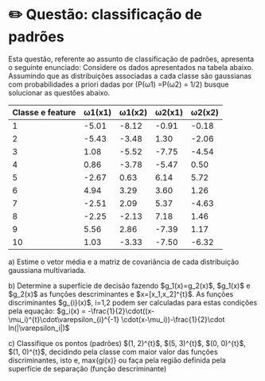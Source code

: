 # :pencil2: Questão: classificação de padrões
Esta questão, referente ao assunto de classificação de padrões, apresenta o seguinte enunciado:
Considere os dados apresentados na tabela abaixo. Assumindo que as distribuições associadas a cada classe são gaussianas com probabilidades a priori dadas por (P(ω1) =P(ω2) = 1/2) busque solucionar as questões abaixo.

Classe e feature |ω1(x1)|ω1(x2)|ω2(x1)|ω2(x2)
-----------------|------|------|------|------
1                |-5.01 |-8.12 |-0.91 |-0.18
2                |-5.43 |-3.48 |1.30  |-2.06
3                |1.08  |-5.52 |-7.75 |-4.54
4                |0.86  |-3.78 |-5.47 |0.50
5                |-2.67 |0.63  |6.14  |5.72
6                |4.94  |3.29  |3.60  |1.26
7                |-2.51 |2.09  |5.37  |-4.63
8                |-2.25 |-2.13 |7.18  |1.46
9                |5.56  |2.86  |-7.39 |1.17
10               |1.03  |-3.33 |-7.50 |-6.32

<p> a) Estime o vetor média e a matriz de covariância de cada distribuição gaussiana multivariada. </p>
<p>b) Determine a superfície de decisão fazendo $g_1(x)=g_2(x)$, $g_1(x)$ e $g_2(x)$ as funções descriminantes e $x=[x_1,x_2]^{t}$. As funções discriminantes $g_{i}(x)$, i=1,2 podem ser calculadas para estas condições pela equação: $g_i(x) = -\frac{1}{2}\cdot((x-\mu_i)^{t}\cdot\varepsilon_{i}^{-1} \cdot(x-\mu_i))-\frac{1}{2}\cdot ln(|\varepsilon_i|)$</p>
<p>c) Classifique os pontos (padrões) $(1, 2)^{t}$, $(5, 3)^{t}$, $(0, 0)^{t}$, $(1, 0)^{t}$, decidindo pela classe com maior valor das funções discriminantes, isto e, max{gi(x)} ou faça pela região definida pela superfície de separação (função descriminante) </p>

